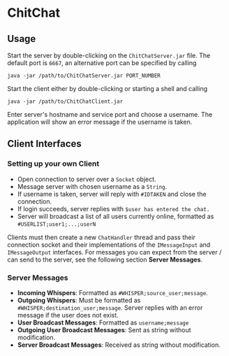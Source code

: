 # ChitChat

## Usage

Start the server by double-clicking on the `ChitChatServer.jar` file.
The default port is `6667`, an alternative port can be specified by calling

`java -jar /path/to/ChitChatServer.jar PORT_NUMBER`

Start the client either by double-clicking or starting a shell and calling

`java -jar /path/to/ChitChatClient.jar`

Enter server's hostname and service port and choose a username. The application will show an error message if the username is taken.

## Client Interfaces

### Setting up your own Client

* Open connection to server over a `Socket` object.
* Message server with chosen username as a `String`.
* If username is taken, server will reply with `#IDTAKEN` and close the connection.
* If login succeeds, server replies with `$user has entered the chat.`
* Server will broadcast a list of all users currently online, formatted as `#USERLIST;user1;...;userN`

Clients must then create a new `ChatHandler` thread and pass their connection socket and their implementations of the `IMessageInput` and `IMessageOutput` interfaces.
For messages you can expect from the server / can send to the server, see the following section **Server Messages**.

### Server Messages

* **Incoming Whispers**: Formatted as `#WHISPER;source_user;message`.
* **Outgoing Whispers**: Must be formatted as `#WHISPER;destination_user;message`. Server replies with an error message if the user does not exist.
* **User Broadcast Messages**: Formatted as `username;message`
* **Outgoing User Broadcast Messages**: Sent as string without modification.
* **Server Broadcast Messages**: Received as string without modification.
